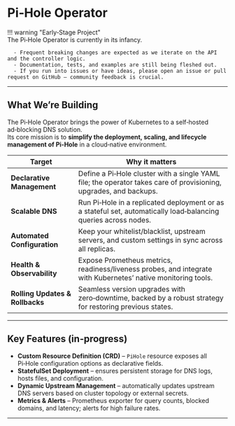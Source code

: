 # Pi‑Hole Operator

!!! warning "Early‑Stage Project"  
    The Pi‑Hole Operator is currently in its infancy.  
      
      - Frequent breaking changes are expected as we iterate on the API and the controller logic.  
      - Documentation, tests, and examples are still being fleshed out.  
      - If you run into issues or have ideas, please open an issue or pull request on GitHub – community feedback is crucial.

---

## What We’re Building

The Pi‑Hole Operator brings the power of Kubernetes to a self‑hosted ad‑blocking DNS solution.  
Its core mission is to **simplify the deployment, scaling, and lifecycle management of Pi‑Hole** in a cloud‑native environment.

| Target | Why it matters |
|--------|----------------|
| **Declarative Management** | Define a Pi‑Hole cluster with a single YAML file; the operator takes care of provisioning, upgrades, and backups. |
| **Scalable DNS** | Run Pi‑Hole in a replicated deployment or as a stateful set, automatically load‑balancing queries across nodes. |
| **Automated Configuration** | Keep your whitelist/blacklist, upstream servers, and custom settings in sync across all replicas. |
| **Health & Observability** | Expose Prometheus metrics, readiness/liveness probes, and integrate with Kubernetes’ native monitoring tools. |
| **Rolling Updates & Rollbacks** | Seamless version upgrades with zero‑downtime, backed by a robust strategy for restoring previous states. |

---

## Key Features (in‑progress)

- **Custom Resource Definition (CRD)** – `PiHole` resource exposes all Pi‑Hole configuration options as declarative fields.
- **StatefulSet Deployment** – ensures persistent storage for DNS logs, hosts files, and configuration.
- **Dynamic Upstream Management** – automatically updates upstream DNS servers based on cluster topology or external secrets.
- **Metrics & Alerts** – Prometheus exporter for query counts, blocked domains, and latency; alerts for high failure rates.

---
